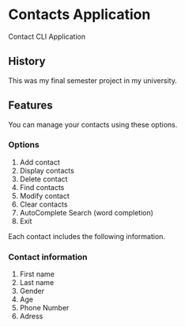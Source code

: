 # Contacts Application
Contact CLI Application

## History
This was my final semester project in my university.

## Features

You can manage your contacts using these options.
### Options
1. Add contact
2. Display contacts
3. Delete contact
4. Find contacts
5. Modify contact
6. Clear contacts
7. AutoComplete Search (word completion)
0. Exit

Each contact includes the following information.
### Contact information
1. First name
2. Last name
3. Gender
4. Age
5. Phone Number
6. Adress

